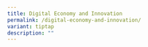 ```yaml
---
title: Digital Economy and Innovation
permalink: /digital-economy-and-innovation/
variant: tiptap
description: ""
---
```

